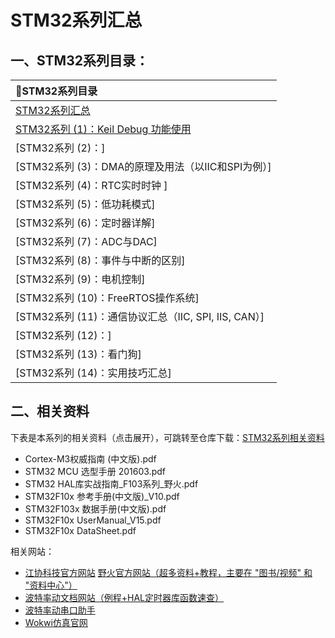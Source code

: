 # STM32系列汇总
## 一、STM32系列目录：

| 📕STM32系列目录 |
| :------ |
| [STM32系列汇总](Blogs/STM32/STM32系列汇总.md) |
| [STM32系列 (1)：Keil Debug 功能使用 ](Blogs/STM32/STM32系列%20(1)：Keil%20Debug%20功能使用)  |
| [STM32系列 (2)：]  |
| [STM32系列 (3)：DMA的原理及用法（以IIC和SPI为例）]|
|[STM32系列 (4)：RTC实时时钟 ]  |
| [STM32系列 (5)：低功耗模式]  |
|  [STM32系列 (6)：定时器详解] |
|  [STM32系列 (7)：ADC与DAC] |
|[STM32系列 (8)：事件与中断的区别] |
|[STM32系列 (9)：电机控制]|
|[STM32系列 (10)：FreeRTOS操作系统]|
| [STM32系列 (11)：通信协议汇总（IIC, SPI, IIS, CAN）] |
| [STM32系列 (12)：] |
| [STM32系列 (13)：看门狗] |
| [STM32系列 (14)：实用技巧汇总] |


## 二、相关资料
下表是本系列的相关资料（点击展开），可跳转至仓库下载：[STM32系列相关资料](https://www.writebug.com/code/5d9c82dc-1c03-11ef-a772-0242c0a81018/src/branch/main/%E5%8D%95%E7%89%87%E6%9C%BA/STM32/%E6%89%8B%E5%86%8C+%E6%95%99%E6%9D%90/#) 

- Cortex-M3权威指南 (中文版).pdf
- STM32 MCU 选型手册 201603.pdf
- STM32 HAL库实战指南_F103系列_野火.pdf
- STM32F10x 参考手册(中文版)_V10.pdf
- STM32F103x 数据手册(中文版).pdf
- STM32F10x UserManual_V15.pdf
- STM32F10x DataSheet.pdf

相关网站：
- [江协科技官方网站](https://jiangxiekeji.com/)
[野火官方网站（超多资料+教程，主要在 "图书/视频" 和 "资料中心"）](https://embedfire.com/boos-video/)
- [波特率动文档网站（例程+HAL定时器库函数速查）](https://docs.baud-dance.com/docs/stm32/intro)
- [波特率动串口助手](https://led.baud-dance.com/)
- [Wokwi仿真官网](https://wokwi.com/)













